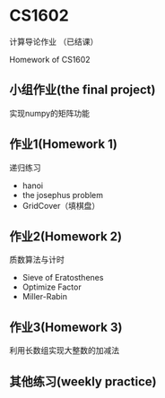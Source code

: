 # CS1602
计算导论作业
（已结课）

Homework of CS1602

## 小组作业(the final project)

实现numpy的矩阵功能

## 作业1(Homework 1)

递归练习

- hanoi
- the josephus problem
- GridCover（填棋盘）

## 作业2(Homework 2)

质数算法与计时

- Sieve of Eratosthenes
- Optimize Factor
- Miller-Rabin

## 作业3(Homework 3)

利用长数组实现大整数的加减法

## 其他练习(weekly practice)








